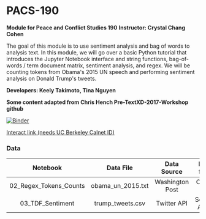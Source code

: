 # PACS-190
**Module for Peace and Conflict Studies 190**
**Instructor: Crystal Chang Cohen**

The goal of this module is to use sentiment analysis and bag of words to analysis text. In this module, we will go over a basic Python tutorial that introduces the Jupyter Notebook interface and string functions, bag-of-words / term document matrix, sentiment analysis, and regex. We will be counting tokens from Obama's 2015 UN speech and performing sentiment analysis on Donald Trump's tweets. 

**Developers: Keely Takimoto, Tina Nguyen**

**Some content adapted from Chris Hench Pre-TextXD-2017-Workshop github**

[![Binder](https://mybinder.org/badge.svg)](https://mybinder.org/v2/gh/ds-modules/PACS-195/master)

[Interact link (needs UC Berkeley Calnet ID)](http://datahub.berkeley.edu/user-redirect/interact?account=ds-modules&repo=PACS-190&branch=master&path=)

### Data
| Notebook        | Data File       | Data Source      | Reason for Use         |
| :-------------: | :-------------: | :-------------:  | :--------------------: |
| 02_Regex_Tokens_Counts |  obama_un_2015.txt  | Washington Post     | Calculate tokens  |
| 03_TDF_Sentiment | trump_tweets.csv  | Twitter API   | Sentiment Analysis |
